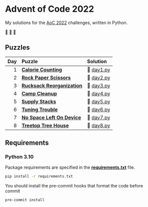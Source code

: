 # Advent of Code 2022

My solutions for the [AoC 2022](https://adventofcode.com/2022) challenges, written in Python.

:christmas_tree: :christmas_tree: :christmas_tree:

## Puzzles

| Day | Puzzle                                                             | Solution                       |
| --: | :----------------------------------------------------------------- | :----------------------------- |
|   1 | **[Calorie Counting](https://adventofcode.com/2022/day/1)**        | :snake: [day1.py](src/day1.py) |
|   2 | **[Rock Paper Scissors](https://adventofcode.com/2022/day/2)**     | :snake: [day2.py](src/day2.py) |
|   3 | **[Rucksack Reorganization](https://adventofcode.com/2022/day/3)** | :snake: [day3.py](src/day3.py) |
|   4 | **[Camp Cleanup](https://adventofcode.com/2022/day/4)**            | :snake: [day4.py](src/day4.py) |
|   5 | **[Supply Stacks](https://adventofcode.com/2022/day/5)**           | :snake: [day5.py](src/day5.py) |
|   6 | **[Tuning Trouble](https://adventofcode.com/2022/day/6)**          | :snake: [day6.py](src/day6.py) |
|   7 | **[No Space Left On Device](https://adventofcode.com/2022/day/7)** | :snake: [day7.py](src/day7.py) |
|   8 | **[Treetop Tree House](https://adventofcode.com/2022/day/8)**      | :snake: [day8.py](src/day8.py) |

## Requirements

### Python 3.10

Package requirements are specified in the **[requirements.txt](requirements.txt)** file.

```sh
pip install -r requirements.txt
```

You should install the pre-commit hooks that format the code before commit

```sh
pre-commit install
```
